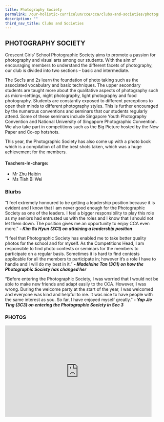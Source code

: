 ```yaml
---
title: Photography Society
permalink: /our-holistic-curriculum/cce/cca/clubs-and-societies/photography-society/
description: ""
third_nav_title: Clubs and Societies
---
```

## **PHOTOGRAPHY SOCIETY**

Crescent Girls’ School Photographic Society aims to promote a passion for photography and visual arts among our students. With the aim of encouraging members to understand the different facets of photography, our club is divided into two sections – basic and intermediate.

The Sec1s and 2s learn the foundation of photo taking such as the associated vocabulary and basic techniques. The upper secondary students are taught more about the qualitative aspects of photography such as micro-settings, night photography, light photography and food photography. Students are constantly exposed to different perceptions to open their minds to different photography styles. This is further encouraged by the numerous conventions and seminars that our students regularly attend. Some of these seminars include Singapore Youth Photography Convention and National University of Singapore Photographic Convention. We also take part in competitions such as the Big Picture hosted by the New Paper and Co-op hotshots.

This year, the Photographic Society has also come up with a photo book which is a compilation of all the best shots taken, which was a huge achievement for the members.

#### **Teachers-In-charge:**
* Mr Zhu Haibin
* Ms Tiah Bi Wei 


### **Blurbs**
“I feel extremely honoured to be getting a leadership position because it is evident and I know that I am never good enough for the Photographic Society as one of the leaders. I feel a bigger responsibility to play this role as my seniors had entrusted us with the roles and I know that I should not let them down. The position gives me an opportunity to enjoy CCA even more.”
***- Kim Su Hyun (3C1) on attaining a leadership position***

“I feel that Photographic Society has enabled me to take better quality photos for the school and for myself. As the Competitions Head, I am responsible to find photo contests or seminars for the members to participate on a regular basis. Sometimes it is hard to find contests applicable for all the members to participate in; however it’s a role I have to handle and I will do my best in it.”
***- Madeleine Tan (3C1) on how the Photographic Society has changed her***
  
“Before entering the Photographic Society, I was worried that I would not be able to make new friends and adapt easily to the CCA. However, I was wrong. During the welcome party at the start of the year, I was welcomed and everyone was kind and helpful to me. It was nice to have people with the same interest as you. So far, I have enjoyed myself greatly.”
***- Yap Jie Ting (3C3) on entering the Photographic Society in Sec 3***



### **PHOTOS** ###

<iframe src="https://docs.google.com/presentation/d/e/2PACX-1vSLbH_1HcZv3d4Mx5aMAGUKg5rhxJ1p3zQ_Rd7K3wdx929OUyXOE4WyPEj7JxHO3TaBMOCIWrs0R5-G/embed?start=true&loop=true&delayms=3000" frameborder="0" width="480" height="299" allowfullscreen="true"></iframe>